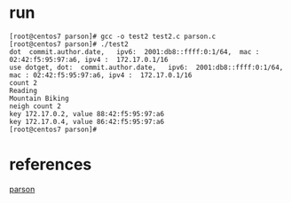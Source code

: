 

# run
```
[root@centos7 parson]# gcc -o test2 test2.c parson.c
[root@centos7 parson]# ./test2
dot  commit.author.date,   ipv6:  2001:db8::ffff:0:1/64,  mac : 02:42:f5:95:97:a6, ipv4 :  172.17.0.1/16 
use dotget, dot:  commit.author.date,   ipv6:  2001:db8::ffff:0:1/64,  mac : 02:42:f5:95:97:a6, ipv4 :  172.17.0.1/16 
count 2 
Reading 
Mountain Biking 
neigh count 2 
key 172.17.0.2, value 88:42:f5:95:97:a6 
key 172.17.0.4, value 86:42:f5:95:97:a6 
[root@centos7 parson]# 
```

# references
[parson](https://github.com/kgabis/parson/tree/master)
